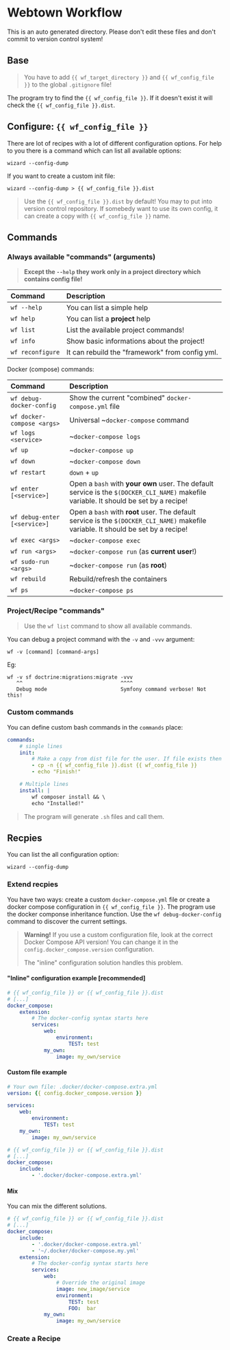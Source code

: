 Webtown Workflow
================

This is an auto generated directory. Please don't edit these files and don't commit to version control system!

## Base

> You have to add `{{ wf_target_directory }}` and `{{ wf_config_file }}` to the global `.gitignore` file!

The program try to find the `{{ wf_config_file }}`. If it doesn't exist it will check the `{{ wf_config_file }}.dist`.

## Configure: `{{ wf_config_file }}`

There are lot of recipes with a lot of different configuration options. For help to you there is a command which can list all available options:

    wizard --config-dump

If you want to create a custom init file:

    wizard --config-dump > {{ wf_config_file }}.dist

> Use the `{{ wf_config_file }}.dist` by default! You may to put into version control repository. If somebedy want to use its own config, it can create a copy with `{{ wf_config_file }}` name.

## Commands

### Always available "commands" (arguments)

> **Except the `--help` they work only in a project directory which contains config file!**

| Command | Description |
|:------- |:----------- |
| `wf --help` | You can list a simple help |
| `wf help` | You can list a **project** help |
| `wf list` | List the available project commands! |
| `wf info` | Show basic informations about the project! |
| `wf reconfigure` | It can rebuild the "framework" from config yml. |

Docker (compose) commands:

| Command | Description |
|:------- |:----------- |
| `wf debug-docker-config` | Show the current "combined" `docker-compose.yml` file |
| `wf docker-compose <args>` | Universal ~`docker-compose` command |
| `wf logs <service>` | ~`docker-compose logs` |
| `wf up` | ~`docker-compose up` |
| `wf down` | ~`docker-compose down` |
| `wf restart` | `down` + `up` |
| `wf enter [<service>]` | Open a `bash` with **your own** user. The default service is the `$(DOCKER_CLI_NAME)` makefile variable. It should be set by a recipe! |
| `wf debug-enter [<service>]` | Open a `bash` with **root** user. The default service is the `$(DOCKER_CLI_NAME)` makefile variable. It should be set by a recipe! |
| `wf exec <args>` | ~`docker-compose exec` |
| `wf run <args>` | ~`docker-compose run` (as **current user**!) |
| `wf sudo-run <args>` | ~`docker-compose run` (as **root**)|
| `wf rebuild` | Rebuild/refresh the containers |
| `wf ps` | ~`docker-compose ps` |


### Project/Recipe "commands"

> Use the `wf list` command to show all available commands.

You can debug a project command with the `-v` and `-vvv` argument:

    wf -v [command] [command-args]

 Eg:

    wf -v sf doctrine:migrations:migrate -vvv
       ^^                                ^^^^
       Debug mode                        Symfony command verbose! Not this!

### Custom commands

You can define custom bash commands in the `commands` place:

```yaml
commands:
    # single lines
    init:
        # Make a copy from dist file for the user. If file exists then it will be unchanged!
        - cp -n {{ wf_config_file }}.dist {{ wf_config_file }}
        - echo "Finish!"

    # Multiple lines
    install: |
        wf composer install && \
        echo "Installed!"
```

> The program will generate `.sh` files and call them.

## Recpies

You can list the all configuration option:

    wizard --config-dump

### Extend recpies

You have two ways: create a custom `docker-compose.yml` file or create a docker compose configuration in `{{ wf_config_file }}`.
The program use the docker componse inheritance function. Use the `wf debug-docker-config` command to discover the current settings.

> **Warning!** If you use a custom configuration file, look at the correct Docker Compose API version!
> You can change it in the `config.docker_compose.version` configuration.
>
> The "inline" configuration solution handles this problem.

#### "Inline" configuration example \[recommended\]

```yaml
# {{ wf_config_file }} or {{ wf_config_file }}.dist
# [...]
docker_compose:
    extension:
        # The docker-config syntax starts here
        services:
            web:
                environment:
                    TEST: test
            my_own:
                image: my_own/service
```

#### Custom file example

```yaml
# Your own file: .docker/docker-compose.extra.yml
version: {{ config.docker_compose.version }}

services:
    web:
        environment:
            TEST: test
    my_own:
        image: my_own/service
```

```yaml
# {{ wf_config_file }} or {{ wf_config_file }}.dist
# [...]
docker_compose:
    include:
        - '.docker/docker-compose.extra.yml'
```

#### Mix

You can mix the different solutions.

```yaml
# {{ wf_config_file }} or {{ wf_config_file }}.dist
# [...]
docker_compose:
    include:
        - '.docker/docker-compose.extra.yml'
        - '~/.docker/docker-compose.my.yml'
    extension:
        # The docker-config syntax starts here
        services:
            web:
                # Override the original image
                image: new_image/service
                environment:
                    TEST: test
                    FOO:  bar
            my_own:
                image: my_own/service
```

### Create a Recipe

